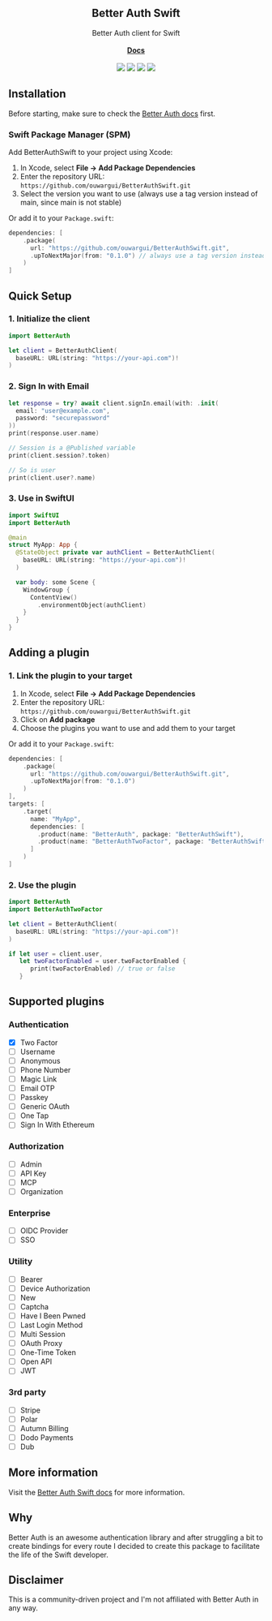 <p align="center">
  <h2 align="center">Better Auth Swift</h2>

  <p align="center">
    Better Auth client for Swift
    <br />
    <br />
      <a href="https://ouwargui.github.io/BetterAuthSwift/documentation/betterauth/"><strong>Docs</strong></a>
    <br />
    <br />
      <a href="https://swiftpackageindex.com/ouwargui/BetterAuthSwift"><img src="https://img.shields.io/endpoint?url=https%3A%2F%2Fswiftpackageindex.com%2Fapi%2Fpackages%2Fouwargui%2FBetterAuthSwift%2Fbadge%3Ftype%3Dswift-versions"></a>
      <a href="https://swiftpackageindex.com/ouwargui/BetterAuthSwift"><img src="https://img.shields.io/endpoint?url=https%3A%2F%2Fswiftpackageindex.com%2Fapi%2Fpackages%2Fouwargui%2FBetterAuthSwift%2Fbadge%3Ftype%3Dplatforms"></a>
      <a href="https://github.com/ouwargui/BetterAuthSwift/actions/workflows/test.yaml" title="Test"><img src="https://github.com/ouwargui/BetterAuthSwift/actions/workflows/test.yaml/badge.svg"></a>
      <a href="https://github.com/ouwargui/BetterAuthSwift/actions/workflows/docs.yaml" title="Documentation"><img src="https://github.com/ouwargui/BetterAuthSwift/actions/workflows/docs.yaml/badge.svg"></a>
    <br />
  </p>
</p>

## Installation

Before starting, make sure to check the [Better Auth docs](https://www.better-auth.com/docs/) first.

### Swift Package Manager (SPM)

Add BetterAuthSwift to your project using Xcode:

1. In Xcode, select **File → Add Package Dependencies**
2. Enter the repository URL: `https://github.com/ouwargui/BetterAuthSwift.git`
3. Select the version you want to use (always use a tag version instead of main, since main is not stable)

Or add it to your `Package.swift`:

```swift
dependencies: [
    .package(
      url: "https://github.com/ouwargui/BetterAuthSwift.git",
      .upToNextMajor(from: "0.1.0") // always use a tag version instead of main, since main is not stable
    )
]
```

## Quick Setup

### 1. Initialize the client

```swift
import BetterAuth

let client = BetterAuthClient(
  baseURL: URL(string: "https://your-api.com")!
)
```

### 2. Sign In with Email

```swift
let response = try? await client.signIn.email(with: .init(
  email: "user@example.com",
  password: "securepassword"
))
print(response.user.name)

// Session is a @Published variable
print(client.session?.token)

// So is user
print(client.user?.name)
```

### 3. Use in SwiftUI

```swift
import SwiftUI
import BetterAuth

@main
struct MyApp: App {
  @StateObject private var authClient = BetterAuthClient(
    baseURL: URL(string: "https://your-api.com")!
  )

  var body: some Scene {
    WindowGroup {
      ContentView()
        .environmentObject(authClient)
    }
  }
}
```

## Adding a plugin

### 1. Link the plugin to your target

1. In Xcode, select **File → Add Package Dependencies**
2. Enter the repository URL: `https://github.com/ouwargui/BetterAuthSwift.git`
3. Click on **Add package**
4. Choose the plugins you want to use and add them to your target

Or add it to your `Package.swift`:

```swift
dependencies: [
    .package(
      url: "https://github.com/ouwargui/BetterAuthSwift.git",
      .upToNextMajor(from: "0.1.0")
    )
],
targets: [
    .target(
      name: "MyApp",
      dependencies: [
        .product(name: "BetterAuth", package: "BetterAuthSwift"),
        .product(name: "BetterAuthTwoFactor", package: "BetterAuthSwift"),
      ]
    )
]
```

### 2. Use the plugin

```swift
import BetterAuth
import BetterAuthTwoFactor

let client = BetterAuthClient(
  baseURL: URL(string: "https://your-api.com")!
)

if let user = client.user,
   let twoFactorEnabled = user.twoFactorEnabled {
      print(twoFactorEnabled) // true or false
   }
```

## Supported plugins

### Authentication

- [x] Two Factor
- [ ] Username
- [ ] Anonymous
- [ ] Phone Number
- [ ] Magic Link
- [ ] Email OTP
- [ ] Passkey
- [ ] Generic OAuth
- [ ] One Tap
- [ ] Sign In With Ethereum

### Authorization

- [ ] Admin
- [ ] API Key
- [ ] MCP
- [ ] Organization

### Enterprise

- [ ] OIDC Provider
- [ ] SSO

### Utility

- [ ] Bearer
- [ ] Device Authorization
- [ ] New
- [ ] Captcha
- [ ] Have I Been Pwned
- [ ] Last Login Method
- [ ] Multi Session
- [ ] OAuth Proxy
- [ ] One-Time Token
- [ ] Open API
- [ ] JWT

### 3rd party

- [ ] Stripe
- [ ] Polar
- [ ] Autumn Billing
- [ ] Dodo Payments
- [ ] Dub

## More information

Visit the [Better Auth Swift docs](https://ouwargui.github.io/BetterAuthSwift/documentation/betterauth/) for more information.

## Why

Better Auth is an awesome authentication library and after struggling a bit to create bindings for every route I decided to create this package to facilitate the life of the Swift developer.

## Disclaimer

This is a community-driven project and I'm not affiliated with Better Auth in any way.
